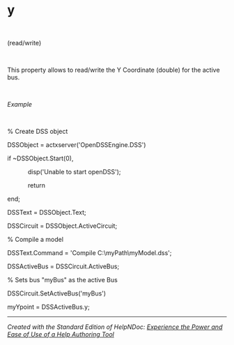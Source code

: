 # y

&nbsp;

(read/write)

&nbsp;

This property allows to read/write the Y Coordinate (double) for the active bus.

&nbsp;

*Example*

&nbsp;

% Create DSS object

DSSObject = actxserver('OpenDSSEngine.DSS')

if ~DSSObject.Start(0),

&nbsp; &nbsp; &nbsp; &nbsp; &nbsp; &nbsp; disp('Unable to start openDSS');

&nbsp; &nbsp; &nbsp; &nbsp; &nbsp; &nbsp; return

end;

DSSText = DSSObject.Text;

DSSCircuit = DSSObject.ActiveCircuit;

% Compile a model &nbsp; &nbsp;

DSSText.Command = 'Compile C:\\myPath\\myModel.dss';

DSSActiveBus = DSSCircuit.ActiveBus;

% Sets bus "myBus" as the active Bus

DSSCircuit.SetActiveBus('myBus')

myYpoint = DSSActiveBus.y;

***
_Created with the Standard Edition of HelpNDoc: [Experience the Power and Ease of Use of a Help Authoring Tool](<https://www.helpndoc.com>)_
